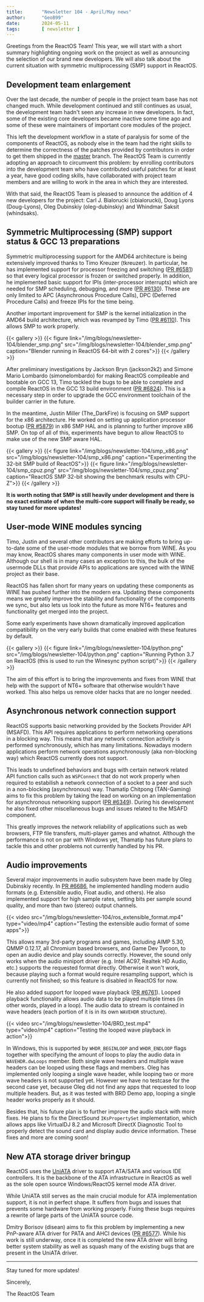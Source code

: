 ```yaml
---
title:       "Newsletter 104 - April/May news"
author:      "GeoB99"
date:        2024-05-11
tags:        [ newsletter ]
---
```


Greetings from the ReactOS Team!
This year, we will start with a short summary highlighting ongoing work on the project as well as announcing the selection of our brand new developers.
We will also talk about the current situation with symmetric multiprocessing (SMP) support in ReactOS.

## Development team enlargement
Over the last decade, the number of people in the project team base has not changed much.
While development continued and still continues as usual, the development team hadn't seen any increase in new developers.
In fact, some of the existing core developers became inactive some time ago and some of these were maintainers of important core modules of the project.

This left the development workflow in a state of paralysis for some of the components of ReactOS, as nobody else in the team had the right skills to determine the correctness of the patches provided by contributors in order to get them shipped in the [master](https://github.com/reactos/reactos) branch.
The ReactOS Team is currently adopting an approach to circumvent this problem: by enrolling contributors into the development team who have contributed useful patches for at least a year, have good coding skills, have collaborated with project team members and are willing to work in the area in which they are interested.

With that said, the ReactOS Team is pleased to announce the addition of 4 new developers for the project: Carl J. Bialorucki (cbialorucki), Doug Lyons (Doug-Lyons), Oleg Dubinskiy (oleg-dubinskiy) and Whindmar Saksit (whindsaks).

## Symmetric Multiprocessing (SMP) support status & GCC 13 preparations
Symmetric multiprocessing support for the AMD64 architecture is being extensively improved thanks to Timo Kreuzer (tkreuzer).
In particular, he has implemented support for processor freezing and switching ([PR #6581](https://github.com/reactos/reactos/pull/6581)) so that every logical processor is frozen or switched properly.
In addition, he implemented basic support for IPIs (inter-processor interrupts) which are needed for SMP scheduling, debugging, and more ([PR #6130](https://github.com/reactos/reactos/pull/6130)).
These are only limited to APC (Asynchronous Procedure Calls), DPC (Deferred Procedure Calls) and freeze IPIs for the time being.

Another important improvement for SMP is the kernel initialization in the AMD64 build architecture, which was revamped by Timo ([PR #6110](https://github.com/reactos/reactos/pull/6110)).
This allows SMP to work properly.

{{< gallery >}}
{{< figure link="/img/blogs/newsletter-104/blender_smp.png" src="/img/blogs/newsletter-104/blender_smp.png" caption="Blender running in ReactOS 64-bit with 2 cores">}}
{{< /gallery >}}

After preliminary investigations by Jackson Bryn (jackson2k2) and Simone Mario Lombardo (simonelombardo) for making ReactOS compileable and bootable on GCC 13, Timo tackled the bugs to be able to complete and compile ReactOS in the GCC 13 build environment ([PR #6824](https://github.com/reactos/reactos/pull/6824)).
This is a necessary step in order to upgrade the GCC environment toolchain of the builder carrier in the future.

In the meantime, Justin Miller (The_DarkFire) is focusing on SMP support for the x86 architecture.
He worked on setting up application processor bootup ([PR #5879](https://github.com/reactos/reactos/pull/5879)) in x86 SMP HAL and is planning to further improve x86 SMP.
On top of all of this, experiments have begun to allow ReactOS to make use of the new SMP aware HAL.

{{< gallery >}}
{{< figure link="/img/blogs/newsletter-104/smp_x86.png" src="/img/blogs/newsletter-104/smp_x86.png" caption="Experimenting the 32-bit SMP build of ReactOS">}}
{{< figure link="/img/blogs/newsletter-104/smp_cpuz.png" src="/img/blogs/newsletter-104/smp_cpuz.png" caption="ReactOS SMP 32-bit showing the benchmark results with CPU-Z">}}
{{< /gallery >}}

**It is worth noting that SMP is still heavily under development and there is no exact estimate of when the multi-core support will finally be ready, so stay tuned for more updates!**

## User-mode WINE modules syncing
Timo, Justin and several other contributors are making efforts to bring up-to-date some of the user-mode modules that we borrow from WINE.
As you may know, ReactOS shares many components in user mode with WINE. Although our shell is in many cases an exception to this, the bulk of the usermode DLLs that provide APIs to applications are synced with the WINE project as their base.

ReactOS has fallen short for many years on updating these components as WINE has pushed further into the modern era.
Updating these components means we greatly improve the stability and functionality of the components we sync, but also lets us look into the future as more NT6+ features and functionality get merged into the project.

Some early experiments have shown dramatically improved application compatibility on the very early builds that come enabled with these features by default.

{{< gallery >}}
{{< figure link="/img/blogs/newsletter-104/python.png" src="/img/blogs/newsletter-104/python.png" caption="Running Python 3.7 on ReactOS (this is used to run the Winesync python script)">}}
{{< /gallery >}}

The aim of this effort is to bring the improvements and fixes from WINE that help with the support of NT6+ software that otherwise wouldn't have worked.
This also helps us remove older hacks that are no longer needed.

## Asynchronous network connection support
ReactOS supports basic networking provided by the Sockets Provider API (MSAFD). This API requires applications to perform networking operations in a blocking way.
This means that any network connection activity is performed synchronously, which has many limitations.
Nowadays modern applications perform network operations asynchronously (aka non-blocking way) which ReactOS currently does not support.

This leads to undefined behaviors and bugs with certain network related API function calls such as `WSPConnect` that do not work properly when required to estabilish a network connection of a socket to a peer and such in a non-blocking (asynchronous) way.
Thamatip Chitpong (TAN-Gaming) aims to fix this problem by taking the lead on working on an implementation for asynchronous networking support ([PR #6349](https://github.com/reactos/reactos/pull/6349)).
During his development he also fixed other miscellaneous bugs and issues related to the MSAFD component.

This greatly improves the network reliability of applications such as web browsers, FTP file transfers, multi-player games and whatnot.
Although the performance is not on par with Windows yet, Thamatip has future plans to tackle this and other problems not currently handled by his PR.

## Audio improvements
Several major improvements in audio subsystem have been made by Oleg Dubinskiy recently.
In [PR #6686](https://github.com/reactos/reactos/pull/6686), he implemented handling modern audio formats (e.g. Extensible audio, Float audio, and others). He also implemented support for high sample rates, setting bits per sample sound quality, and more than two (stereo) output channels.

{{< video src="/img/blogs/newsletter-104/ros_extensible_format.mp4" type="video/mp4" caption="Testing the extensible audio format of some apps">}}

This allows many 3rd-party programs and games, including AIMP 5.30, QMMP 0.12.17, all Chromium based browsers, and Game Dev Tycoon, to open an audio device and play sounds correctly.
However, the sound only works when the audio miniport driver (e.g. Intel AC97, Realtek HD Audio, etc.) supports the requested format directly.
Otherwise it won't work, because playing such a format would require resampling support, which is currently not finished; so this feature is disabled in ReactOS for now.

He also added support for looped wave playback ([PR #6761](https://github.com/reactos/reactos/pull/6761)).
Looped playback functionality allows audio data to be played multiple times (in other words, played in a loop).
The audio data to stream is contained in wave headers (each portion of it is in its own `WAVEHDR` structure).

{{< video src="/img/blogs/newsletter-104/BRD_test.mp4" type="video/mp4" caption="Testing the looped wave playback in action">}}

In Windows, this is supported by `WHDR_BEGINLOOP` and `WHDR_ENDLOOP` flags together with specifying the amount of loops to play the audio data in `WAVEHDR.dwLoops` member.
Both single wave headers and multiple wave headers can be looped using these flags and members.
Oleg has implemented only looping a single wave header, while looping two or more wave headers is not supported yet.
However we have no testcase for the second case yet, because Oleg did not find any apps that requested to loop multiple headers.
But, as it was tested with BRD Demo app, looping a single header works properly as it should.

Besides that, his future plan is to further improve the audio stack with more fixes.
He plans to fix the DirectSound `IKsPropertySet` implementation, which allows apps like VirtualDJ 8.2 and Microsoft DirectX Diagnostic Tool to properly detect the sound card and display audio device information.
These fixes and more are coming soon!

## New ATA storage driver bringup
ReactOS uses the [UniATA](https://alter.org.ua/en/soft/win/uni_ata) driver to support ATA/SATA and various IDE controllers.
It is the backbone of the ATA infrastructure in ReactOS as well as the sole open source Windows/ReactOS kernel mode ATA driver.

While UniATA still serves as the main crucial module for ATA implementation support, it is not in perfect shape.
It suffers from bugs and issues that prevents some hardware from working properly.
Fixing these bugs requires a rewrite of large parts of the UniATA source code.

Dmitry Borisov (disean) aims to fix this problem by implementing a new PnP-aware ATA driver for PATA and AHCI devices ([PR #6577](https://github.com/reactos/reactos/pull/6577)).
While his work is still underway, once it is completed the new ATA driver will bring better system stability as well as squash many of the existing bugs that are present in the UniATA driver.

-----

Stay tuned for more updates!

Sincerely,

The ReactOS Team